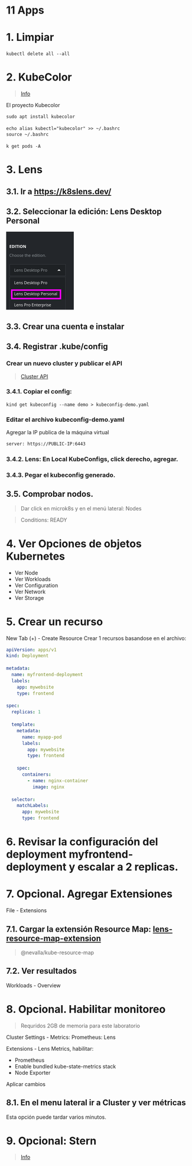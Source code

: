 # 11 Apps <!-- omit in toc -->

# 1. Limpiar
```k
kubectl delete all --all
```

# 2. KubeColor
>[Info](https://github.com/hidetatz/kubecolor)

El proyecto Kubecolor
```
sudo apt install kubecolor

echo alias kubectl="kubecolor" >> ~/.bashrc
source ~/.bashrc

k get pods -A
```

# 3. Lens

## 3.1. Ir a https://k8slens.dev/
## 3.2. Seleccionar la edición: Lens Desktop Personal
![Lens](./assets/lens.png)
## 3.3. Crear una cuenta e instalar
## 3.4. Registrar .kube/config
### Crear un nuevo cluster y publicar el API
> [Cluster API](https://kind.sigs.k8s.io/docs/user/configuration/#api-server)

### 3.4.1. Copiar el config:
```vim
kind get kubeconfig --name demo > kubeconfig-demo.yaml
```

### Editar el archivo kubeconfig-demo.yaml
Agregar la IP publica de la máquina virtual
```sh
server: https://PUBLIC-IP:6443
```


### 3.4.2. Lens: En Local KubeConfigs, click derecho, agregar.

### 3.4.3. Pegar el kubeconfig generado.

## 3.5. Comprobar nodos.

> Dar click en microk8s y en el menú lateral: Nodes

> Conditions: READY

# 4. Ver Opciones de objetos Kubernetes
- Ver Node
- Ver Workloads
- Ver Configuration
- Ver Network
- Ver Storage

# 5. Crear un recurso
New Tab (+) - Create Resource
Crear 1 recursos basandose en el archivo:
```yaml
apiVersion: apps/v1
kind: Deployment

metadata:
  name: myfrontend-deployment
  labels:
    app: mywebsite
    type: frontend

spec:
  replicas: 1

  template:
    metadata:
      name: myapp-pod
      labels:
        app: mywebsite
        type: frontend

    spec:
      containers:
        - name: nginx-container
          image: nginx

  selector:
    matchLabels:
      app: mywebsite
      type: frontend
```

# 6. Revisar la configuración del deployment **myfrontend-deployment** y escalar a 2 replicas.


# 7. Opcional. Agregar Extensiones
File - Extensions
## 7.1. Cargar la extensión Resource Map: [lens-resource-map-extension](https://github.com/nevalla/lens-resource-map-extension)
> @nevalla/kube-resource-map

## 7.2. Ver resultados
Workloads - Overview


# 8. Opcional. Habilitar monitoreo

> Requridos 2GB de memoria para este laboratorio

Cluster Settings - Metrics:
Prometheus: Lens

Extensions - Lens Metrics, habilitar:
- Prometheus
- Enable bundled kube-state-metrics stack
- Node Exporter

Aplicar cambios

## 8.1. En el menu lateral ir a Cluster y ver métricas
Esta opción puede tardar varios minutos.


# 9. Opcional: Stern
>[Info](https://github.com/stern/stern)


